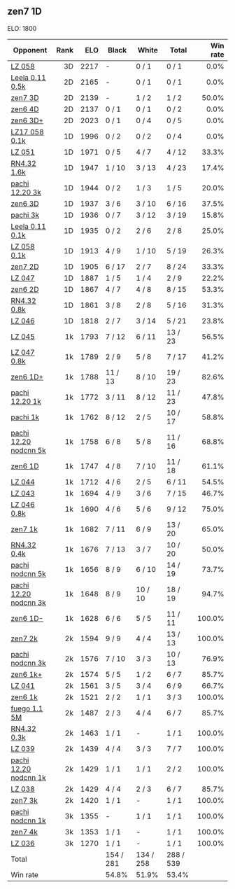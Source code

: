 ## zen7 1D ##

ELO: 1800

Opponent | Rank | ELO | Black | White | Total | Win rate
---------|-----:|----:|-------|-------|-------|-------:
[LZ 058](LZ%20058.md) | 3D | 2217 | - | 0 / 1 | 0 / 1 | 0.0%
[Leela 0.11 0.5k](Leela%200.11%200.5k.md) | 2D | 2165 | - | 0 / 1 | 0 / 1 | 0.0%
[zen7 3D](zen7%203D.md) | 2D | 2139 | - | 1 / 2 | 1 / 2 | 50.0%
[zen6 4D](zen6%204D.md) | 2D | 2137 | 0 / 1 | 0 / 1 | 0 / 2 | 0.0%
[zen6 3D+](zen6%203D+.md) | 2D | 2023 | 0 / 1 | 0 / 4 | 0 / 5 | 0.0%
[LZ17 058 0.1k](LZ17%20058%200.1k.md) | 1D | 1996 | 0 / 2 | 0 / 2 | 0 / 4 | 0.0%
[LZ 051](LZ%20051.md) | 1D | 1971 | 0 / 5 | 4 / 7 | 4 / 12 | 33.3%
[RN4.32 1.6k](RN4.32%201.6k.md) | 1D | 1947 | 1 / 10 | 3 / 13 | 4 / 23 | 17.4%
[pachi 12.20 3k](pachi%2012.20%203k.md) | 1D | 1944 | 0 / 2 | 1 / 3 | 1 / 5 | 20.0%
[zen6 3D](zen6%203D.md) | 1D | 1937 | 3 / 6 | 3 / 10 | 6 / 16 | 37.5%
[pachi 3k](pachi%203k.md) | 1D | 1936 | 0 / 7 | 3 / 12 | 3 / 19 | 15.8%
[Leela 0.11 0.1k](Leela%200.11%200.1k.md) | 1D | 1935 | 0 / 2 | 2 / 6 | 2 / 8 | 25.0%
[LZ 058 0.1k](LZ%20058%200.1k.md) | 1D | 1913 | 4 / 9 | 1 / 10 | 5 / 19 | 26.3%
[zen7 2D](zen7%202D.md) | 1D | 1905 | 6 / 17 | 2 / 7 | 8 / 24 | 33.3%
[LZ 047](LZ%20047.md) | 1D | 1887 | 1 / 5 | 1 / 4 | 2 / 9 | 22.2%
[zen6 2D](zen6%202D.md) | 1D | 1867 | 4 / 7 | 4 / 8 | 8 / 15 | 53.3%
[RN4.32 0.8k](RN4.32%200.8k.md) | 1D | 1861 | 3 / 8 | 2 / 8 | 5 / 16 | 31.3%
[LZ 046](LZ%20046.md) | 1D | 1818 | 2 / 7 | 3 / 14 | 5 / 21 | 23.8%
[LZ 045](LZ%20045.md) | 1k | 1793 | 7 / 12 | 6 / 11 | 13 / 23 | 56.5%
[LZ 047 0.8k](LZ%20047%200.8k.md) | 1k | 1789 | 2 / 9 | 5 / 8 | 7 / 17 | 41.2%
[zen6 1D+](zen6%201D+.md) | 1k | 1788 | 11 / 13 | 8 / 10 | 19 / 23 | 82.6%
[pachi 12.20 1k](pachi%2012.20%201k.md) | 1k | 1772 | 3 / 11 | 8 / 12 | 11 / 23 | 47.8%
[pachi 1k](pachi%201k.md) | 1k | 1762 | 8 / 12 | 2 / 5 | 10 / 17 | 58.8%
[pachi 12.20 nodcnn 5k](pachi%2012.20%20nodcnn%205k.md) | 1k | 1758 | 6 / 8 | 5 / 8 | 11 / 16 | 68.8%
[zen6 1D](zen6%201D.md) | 1k | 1747 | 4 / 8 | 7 / 10 | 11 / 18 | 61.1%
[LZ 044](LZ%20044.md) | 1k | 1712 | 4 / 6 | 2 / 5 | 6 / 11 | 54.5%
[LZ 043](LZ%20043.md) | 1k | 1694 | 4 / 9 | 3 / 6 | 7 / 15 | 46.7%
[LZ 046 0.8k](LZ%20046%200.8k.md) | 1k | 1690 | 4 / 6 | 5 / 6 | 9 / 12 | 75.0%
[zen7 1k](zen7%201k.md) | 1k | 1682 | 7 / 11 | 6 / 9 | 13 / 20 | 65.0%
[RN4.32 0.4k](RN4.32%200.4k.md) | 1k | 1676 | 7 / 13 | 3 / 7 | 10 / 20 | 50.0%
[pachi nodcnn 5k](pachi%20nodcnn%205k.md) | 1k | 1656 | 8 / 9 | 6 / 10 | 14 / 19 | 73.7%
[pachi 12.20 nodcnn 3k](pachi%2012.20%20nodcnn%203k.md) | 1k | 1648 | 8 / 9 | 10 / 10 | 18 / 19 | 94.7%
[zen6 1D-](zen6%201D-.md) | 1k | 1628 | 6 / 6 | 5 / 5 | 11 / 11 | 100.0%
[zen7 2k](zen7%202k.md) | 2k | 1594 | 9 / 9 | 4 / 4 | 13 / 13 | 100.0%
[pachi nodcnn 3k](pachi%20nodcnn%203k.md) | 2k | 1576 | 7 / 10 | 3 / 3 | 10 / 13 | 76.9%
[zen6 1k+](zen6%201k+.md) | 2k | 1574 | 5 / 5 | 1 / 2 | 6 / 7 | 85.7%
[LZ 041](LZ%20041.md) | 2k | 1561 | 3 / 5 | 3 / 4 | 6 / 9 | 66.7%
[zen6 1k](zen6%201k.md) | 2k | 1521 | 2 / 2 | 1 / 1 | 3 / 3 | 100.0%
[fuego 1.1 5M](fuego%201.1%205M.md) | 2k | 1487 | 2 / 3 | 4 / 4 | 6 / 7 | 85.7%
[RN4.32 0.3k](RN4.32%200.3k.md) | 2k | 1463 | 1 / 1 | - | 1 / 1 | 100.0%
[LZ 039](LZ%20039.md) | 2k | 1439 | 4 / 4 | 3 / 3 | 7 / 7 | 100.0%
[pachi 12.20 nodcnn 1k](pachi%2012.20%20nodcnn%201k.md) | 2k | 1429 | 1 / 1 | 1 / 1 | 2 / 2 | 100.0%
[LZ 038](LZ%20038.md) | 2k | 1429 | 4 / 4 | 2 / 3 | 6 / 7 | 85.7%
[zen7 3k](zen7%203k.md) | 2k | 1420 | 1 / 1 | - | 1 / 1 | 100.0%
[pachi nodcnn 1k](pachi%20nodcnn%201k.md) | 3k | 1355 | - | 1 / 1 | 1 / 1 | 100.0%
[zen7 4k](zen7%204k.md) | 3k | 1353 | 1 / 1 | - | 1 / 1 | 100.0%
[LZ 036](LZ%20036.md) | 3k | 1270 | 1 / 1 | - | 1 / 1 | 100.0%
Total | | | 154 / 281 | 134 / 258 | 288 / 539 | 
Win rate| | | 54.8% | 51.9% | 53.4% | 

